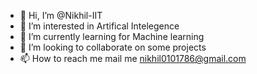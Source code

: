 - 👋 Hi, I’m @Nikhil-IIT
- 👀 I’m interested in Artifical Intelegence 
- 🌱 I’m currently learning for Machine learning
- 💞️ I’m looking to collaborate on some projects
- 📫 How to reach me mail me nikhil0101786@gmail.com

<!---
Nikhil-IIT/Nikhil-IIT is a ✨ special ✨ repository because its `README.md` (this file) appears on your GitHub profile.
You can click the Preview link to take a look at your changes.
--->
